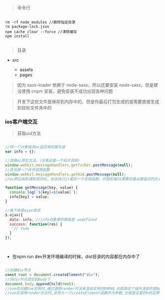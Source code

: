 > 命令行

```shell

rm -rf node_modules //删除指定目录
rm package-lock.json
npm cache clear --force //清除缓存
npm install


```

> 目录

- src

  - assets
  - pages

> 因为 sass-loader 依赖于 node-sass，所以还要安装 node-sass，但是建设使用 cnpm 安装，避免安装不成功出现各种问题

> 开发下这些文件是保存到内存中的，但是你最后打包生成的是需要直接生成到目标文件夹中的

### ios客户端交互

> 获取uid方法

```javascript

//用一个对象保存oc返回来的键与值
var info = {};

//调用oc原生方法，（注意这是一个异步调用）
window.webkit.messageHandlers.getTicket.postMessage(null);
//这也是一个异步调用函数
window.webkit.messageHandlers.getUid.postMessage(null);
//oc那边收到通知成功后，会去执行js里的一个全局函数，并把前端JS需要的值以键值对的方式带给前端

function getMessage(key, value) {
  console.log(`${key}=${value}`);
  info[key] = value;
}

//接下来是ajax请求
$.ajax({
  data: info, //info对象里的键值是 undefined
  success: function(res) {
    // todo
  }
});




```
- 在npm run dev开发环境编译的时候，dist目录的内容都在内存中了

```javascript

//创建div节点
const root = document.createElement("div");
//将div节点添加到body下
document.body.appendChild(root);
//vue在创建Vue实例时,通过调用render方法来渲染实例的DOM树,也就是这个组件渲染的是App的内容
//vue在调用render方法时,会传入一个createElement函数作为参数,也就是这里的h的实参是createElement函数,然后createElement会以App为参数进行调用

```